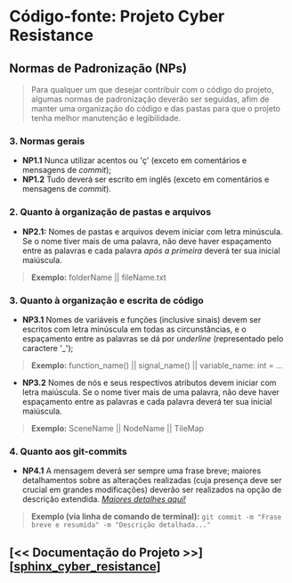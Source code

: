 [sphinx_cyber_resistance]: https://github.com/JSangaleti/Sphinx_Cyber_Resistance

# Código-fonte: Projeto Cyber Resistance

## Normas de Padronização (NPs)

> Para qualquer um que desejar contribuir com o código do projeto, algumas normas de padronização deverão ser seguidas, afim de manter uma organização do código e das pastas para que o projeto tenha melhor manutenção e legibilidade.

### 3. Normas gerais

- **NP1.1** Nunca utilizar acentos ou 'ç' (exceto em comentários e mensagens de *commit*);
- **NP1.2** Tudo deverá ser escrito em inglês (exceto em comentários e mensagens de *commit*).

### 2. Quanto à organização de pastas e arquivos

- **NP2.1:** Nomes de pastas e arquivos devem iniciar com letra minúscula. Se o nome tiver mais de uma palavra, não deve haver espaçamento entre as palavras e cada palavra *após a primeira* deverá ter sua inicial maiúscula.
> **Exemplo:** folderName || fileName.txt

### 3. Quanto à organização e escrita de código

- **NP3.1** Nomes de variáveis e funções (inclusive sinais) devem ser escritos com letra minúscula em todas as circunstâncias, e o espaçamento entre as palavras se dá por *underline* (representado pelo caractere \'_\');
> **Exemplo:** function_name() || signal_name() || variable_name: int = ...

- **NP3.2** Nomes de nós e seus respectivos atributos devem iniciar com letra maiúscula. Se o nome tiver mais de uma palavra, não deve haver espaçamento entre as palavras e cada palavra deverá ter sua inicial maiúscula.
> **Exemplo:** SceneName || NodeName || TileMap

### 4. Quanto aos git-commits

- **NP4.1** A mensagem deverá ser sempre uma frase breve; maiores detalhamentos sobre as alterações realizadas (cuja presença deve ser crucial em grandes modificações) deverão ser realizados na opção de descrição extendida. *[Maiores detalhes aqui!](https://www.freecodecamp.org/news/writing-good-commit-messages-a-practical-guide/)*
> **Exemplo (via linha de comando de terminal):** `git commit -m "Frase breve e resumida" -m "Descrição detalhada..."`

## [<< Documentação do Projeto >>][[sphinx_cyber_resistance](https://jsangaleti.github.io/Sphinx_Cyber_Resistance/)]
